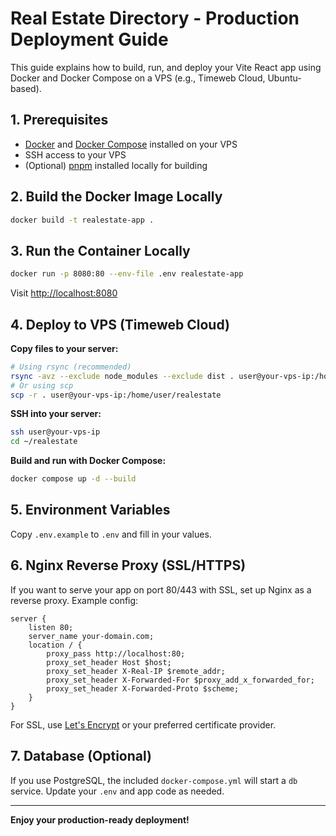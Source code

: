 # Real Estate Directory - Production Deployment Guide

This guide explains how to build, run, and deploy your Vite React app using Docker and Docker Compose on a VPS (e.g., Timeweb Cloud, Ubuntu-based).

## 1. Prerequisites
- [Docker](https://docs.docker.com/get-docker/) and [Docker Compose](https://docs.docker.com/compose/install/) installed on your VPS
- SSH access to your VPS
- (Optional) [pnpm](https://pnpm.io/) installed locally for building

## 2. Build the Docker Image Locally
```sh
docker build -t realestate-app .
```

## 3. Run the Container Locally
```sh
docker run -p 8080:80 --env-file .env realestate-app
```
Visit [http://localhost:8080](http://localhost:8080)

## 4. Deploy to VPS (Timeweb Cloud)
**Copy files to your server:**
```sh
# Using rsync (recommended)
rsync -avz --exclude node_modules --exclude dist . user@your-vps-ip:/home/user/realestate
# Or using scp
scp -r . user@your-vps-ip:/home/user/realestate
```

**SSH into your server:**
```sh
ssh user@your-vps-ip
cd ~/realestate
```

**Build and run with Docker Compose:**
```sh
docker compose up -d --build
```

## 5. Environment Variables
Copy `.env.example` to `.env` and fill in your values.

## 6. Nginx Reverse Proxy (SSL/HTTPS)
If you want to serve your app on port 80/443 with SSL, set up Nginx as a reverse proxy. Example config:

```
server {
    listen 80;
    server_name your-domain.com;
    location / {
        proxy_pass http://localhost:80;
        proxy_set_header Host $host;
        proxy_set_header X-Real-IP $remote_addr;
        proxy_set_header X-Forwarded-For $proxy_add_x_forwarded_for;
        proxy_set_header X-Forwarded-Proto $scheme;
    }
}
```

For SSL, use [Let's Encrypt](https://certbot.eff.org/) or your preferred certificate provider.

## 7. Database (Optional)
If you use PostgreSQL, the included `docker-compose.yml` will start a `db` service. Update your `.env` and app code as needed.

---

**Enjoy your production-ready deployment!** 
